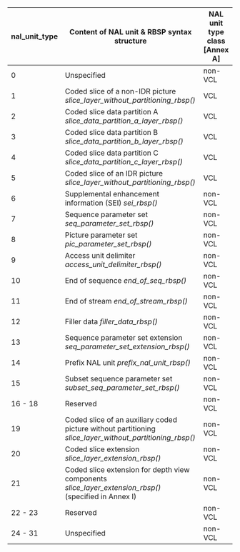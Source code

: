 | nal_unit_type | Content of NAL unit & RBSP syntax structure                                                              | NAL unit type class [Annex A] |
| ------------- | -------------------------------------------------------------------------------------------------------- | ------------------------------ |
| 0             | Unspecified                                                                                              | non-VCL                        |
| 1             | Coded slice of a non-IDR picture *slice_layer_without_partitioning_rbsp()*                               | VCL                            |
| 2             | Coded slice data partition A *slice_data_partition_a_layer_rbsp()*                                       | VCL                            |
| 3             | Coded slice data partition B *slice_data_partition_b_layer_rbsp()*                                       | VCL                            |
| 4             | Coded slice data partition C *slice_data_partition_c_layer_rbsp()*                                       | VCL                            |
| 5             | Coded slice of an IDR picture *slice_layer_without_partitioning_rbsp()*                                  | VCL                            |
| 6             | Supplemental enhancement information (SEI) *sei_rbsp()*                                                  | non-VCL                        |
| 7             | Sequence parameter set *seq_parameter_set_rbsp()*                                                        | non-VCL                        |
| 8             | Picture parameter set *pic_parameter_set_rbsp()*                                                         | non-VCL                        |
| 9             | Access unit delimiter *access_unit_delimiter_rbsp()*                                                     | non-VCL                        |
| 10            | End of sequence *end_of_seq_rbsp()*                                                                      | non-VCL                        |
| 11            | End of stream *end_of_stream_rbsp()*                                                                     | non-VCL                        |
| 12            | Filler data *filler_data_rbsp()*                                                                         | non-VCL                        |
| 13            | Sequence parameter set extension *seq_parameter_set_extension_rbsp()*                                    | non-VCL                        |
| 14            | Prefix NAL unit *prefix_nal_unit_rbsp()*                                                                 | non-VCL                        |
| 15            | Subset sequence parameter set *subset_seq_parameter_set_rbsp()*                                          | non-VCL                        |
| 16 - 18       | Reserved                                                                                                 | non-VCL                        |
| 19            | Coded slice of an auxiliary coded picture without partitioning *slice_layer_without_partitioning_rbsp()* | non-VCL                        |
| 20            | Coded slice extension *slice_layer_extension_rbsp()*                                                     | non-VCL                        |
| 21            | Coded slice extension for depth view components *slice_layer_extension_rbsp()* (specified in Annex I)    | non-VCL                        |
| 22 - 23       | Reserved                                                                                                 | non-VCL                        |
| 24 - 31       | Unspecified                                                                                              | non-VCL                        |
